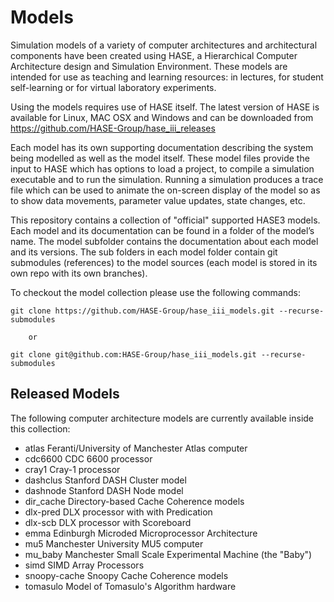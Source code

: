 # Models

Simulation models of a variety of computer architectures and architectural components have been created using HASE, a Hierarchical Computer Architecture design and Simulation Environment. These models are intended for use as teaching and learning resources: in lectures, for student self-learning or for virtual laboratory experiments.

Using the models requires use of HASE itself. The latest version of HASE is available for Linux, MAC OSX and Windows and can be downloaded from https://github.com/HASE-Group/hase_iii_releases

Each model has its own supporting documentation describing the system being modelled as well as the model itself. These model files provide the input to HASE which has options to load a project, to compile a simulation executable and to run the simulation. Running a simulation produces a trace file which can be used to animate the on-screen display of the model so as to show data movements, parameter value updates, state changes, etc.

This repository contains a collection of "official" supported HASE3 models. Each model and its documentation can be found in a folder of the model’s name. The model subfolder contains the documentation about each model and its versions. The sub folders in each model folder contain git submodules (references) to the model sources (each model is stored in its own repo with its own branches).

To checkout the model collection please use the following commands:

    git clone https://github.com/HASE-Group/hase_iii_models.git --recurse-submodules
    
        or
    
    git clone git@github.com:HASE-Group/hase_iii_models.git --recurse-submodules

## Released Models

The following computer architecture models are currently available inside this collection:

- atlas         Feranti/University of Manchester Atlas computer
- cdc6600       CDC 6600 processor
- cray1         Cray-1 processor
- dashclus      Stanford DASH Cluster model
- dashnode      Stanford DASH Node model
- dir_cache     Directory-based Cache Coherence	models
- dlx-pred      DLX processor with with Predication
- dlx-scb       DLX processor with Scoreboard
- emma  	    Edinburgh Microded Microprocessor Architecture
- mu5   	    Manchester University MU5 computer
- mu_baby       Manchester Small Scale Experimental Machine (the "Baby")
- simd          SIMD Array Processors
- snoopy-cache  Snoopy Cache Coherence models
- tomasulo      Model of Tomasulo's Algorithm hardware


